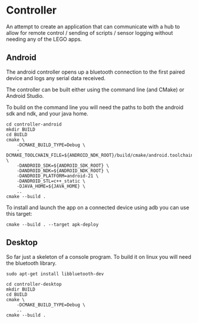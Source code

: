 # Controller #

An attempt to create an application that can communicate with a hub to allow for remote control / sending of scripts / sensor logging without needing any of the LEGO apps.

## Android ##

The android controller opens up a bluetooth connection to the first paired device and logs any serial data received.

The controller can be built either using the command line (and CMake) or Android Studio.

To build on the command line you will need the paths to both the android sdk and ndk, and your java home. 

```shell
cd controller-android
mkdir BUILD
cd BUILD
cmake \
    -DCMAKE_BUILD_TYPE=Debug \
    -DCMAKE_TOOLCHAIN_FILE=${ANDROID_NDK_ROOT}/build/cmake/android.toolchain.cmake \
    -DANDROID_SDK=${ANDROID_SDK_ROOT} \
    -DANDROID_NDK=${ANDROID_NDK_ROOT} \
    -DANDROID_PLATFORM=android-21 \
    -DANDROID_STL=c++_static \
    -DJAVA_HOME=${JAVA_HOME} \
    ..
cmake --build .
```

To install and launch the app on a connected device using adb you can use this target:

```shell
cmake --build . --target apk-deploy
```

## Desktop ##

So far just a skeleton of a console program. To build it on linux you will need the bluetooth library.

```shell
sudo apt-get install libbluetooth-dev
```

```shell
cd controller-desktop
mkdir BUILD
cd BUILD
cmake \
    -DCMAKE_BUILD_TYPE=Debug \
    ..
cmake --build .
```
